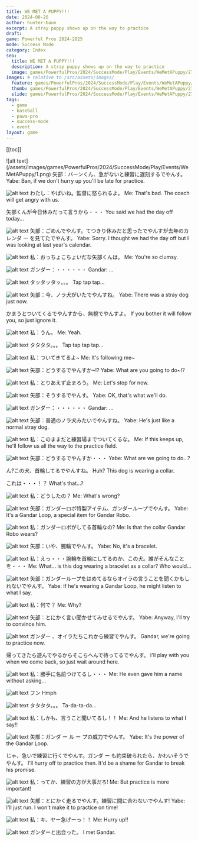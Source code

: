 ```yaml
---
title: WE MET A PUPPY!!!
date: 2024-08-26
author: hunter-baun
excerpt: A stray puppy shows up on the way to practice
draft: 
game: Powerful Pros 2024-2025
mode: Success Mode
category: Index
seo:
  title: WE MET A PUPPY!!!
  description: A stray puppy shows up on the way to practice
  image: games/PowerfulPros/2024/SuccessMode/Play/Events/WeMetAPuppy/27.png
images: # relative to /src/assets/images/
  feature: games/PowerfulPros/2024/SuccessMode/Play/Events/WeMetAPuppy/27.png
  thumb: games/PowerfulPros/2024/SuccessMode/Play/Events/WeMetAPuppy/27.png
  slide: games/PowerfulPros/2024/SuccessMode/Play/Events/WeMetAPuppy/27.png
tags:
  - game
  - baseball
  - pawa-pro
  - success-mode
  - event
layout: game
---
```

[[toc]]
<article class="prose max-w-xl lg:max-w-4xl lg:prose-lg">
![alt text](/assets/images/games/PowerfulPros/2024/SuccessMode/Play/Events/WeMetAPuppy/1.png)
矢部：バーンくん、急がないと練習に遅刻するでやんす。
Yabe: Ban, if we don't hurry up you'll be late for practice.

![alt text](/assets/images/games/PowerfulPros/2024/SuccessMode/Play/Events/WeMetAPuppy/2.png)
わたし：やばいね。監督に怒られるよ。
Me: That's bad. The coach will get angry with us.

矢部くんが今日休みだって言うから・・・
You said we had the day off today...

![alt text](/assets/images/games/PowerfulPros/2024/SuccessMode/Play/Events/WeMetAPuppy/3.png)
矢部：ごめんでやんす。てつきり休みだと思ったでやんすが去年のカレンダ ー を見てたでやんす。
Yabe: Sorry. I thought we had the day off but I was looking at last year's calendar.

![alt text](/assets/images/games/PowerfulPros/2024/SuccessMode/Play/Events/WeMetAPuppy/4.png)
私：おっちょこちょいだな矢部くんは。
Me: You're so clumsy.

![alt text](/assets/images/games/PowerfulPros/2024/SuccessMode/Play/Events/WeMetAPuppy/5.png)
ガンダー：・・・・・・
Gandar: ...

![alt text](/assets/images/games/PowerfulPros/2024/SuccessMode/Play/Events/WeMetAPuppy/6.png)
タッタッタッ。。。
Tap tap tap...

![alt text](/assets/images/games/PowerfulPros/2024/SuccessMode/Play/Events/WeMetAPuppy/7.png)
矢部：今、ノラ犬がいたでやんすね。
Yabe: There was a stray dog ​​just now.

かまうとついてくるでやんすから、無視でやんすよ。
If you bother it will follow you, so just ignore it.

![alt text](/assets/images/games/PowerfulPros/2024/SuccessMode/Play/Events/WeMetAPuppy/8.png)
私：うん。
Me: Yeah.

![alt text](/assets/images/games/PowerfulPros/2024/SuccessMode/Play/Events/WeMetAPuppy/9.png)
タタタタ。。。
Tap tap tap tap...

![alt text](/assets/images/games/PowerfulPros/2024/SuccessMode/Play/Events/WeMetAPuppy/10.png)
私：ついてきてるよ~
Me: It's following me~

![alt text](/assets/images/games/PowerfulPros/2024/SuccessMode/Play/Events/WeMetAPuppy/11.png)
矢部：どうするでやんすか~!?
Yabe: What are you going to do~!?

![alt text](/assets/images/games/PowerfulPros/2024/SuccessMode/Play/Events/WeMetAPuppy/12.png)
私：とりあえず止まろう。
Me: Let's stop for now.

![alt text](/assets/images/games/PowerfulPros/2024/SuccessMode/Play/Events/WeMetAPuppy/13.png)
矢部：そうするでやんす。
Yabe: OK, that's what we'll do.

![alt text](/assets/images/games/PowerfulPros/2024/SuccessMode/Play/Events/WeMetAPuppy/14.png)
ガンダー：・・・・・・
Gandar: ...

![alt text](/assets/images/games/PowerfulPros/2024/SuccessMode/Play/Events/WeMetAPuppy/15.png)
矢部：普通のノラ犬みたいでやんすね。
Yabe: He's just like a normal stray dog.

![alt text](/assets/images/games/PowerfulPros/2024/SuccessMode/Play/Events/WeMetAPuppy/16.png)
私：このままだと練習場までついてくるな。
Me: If this keeps up, he'll follow us all the way to the practice field.

![alt text](/assets/images/games/PowerfulPros/2024/SuccessMode/Play/Events/WeMetAPuppy/17.png)
矢部：どうするでやんすか・・・
Yabe: What are we going to do...?

ん?この犬、首輪してるでやんすね。
Huh? This dog is wearing a collar.

これは・・・！？
What's that...?

![alt text](/assets/images/games/PowerfulPros/2024/SuccessMode/Play/Events/WeMetAPuppy/18.png)
私：どうしたの？
Me: What's wrong?

![alt text](/assets/images/games/PowerfulPros/2024/SuccessMode/Play/Events/WeMetAPuppy/19.png)
矢部：ガンダーロボ特製アイテム、ガンダーループでやんす。
Yabe: It's a Gandar Loop, a special item for Gandar Robo.

![alt text](/assets/images/games/PowerfulPros/2024/SuccessMode/Play/Events/WeMetAPuppy/20.png)
私：ガンダーロボがしてる首輪なの?
Me: Is that the collar Gandar Robo wears?

![alt text](/assets/images/games/PowerfulPros/2024/SuccessMode/Play/Events/WeMetAPuppy/21.png)
矢部：いや、腕輪でやんす。
Yabe: No, it's a bracelet.

![alt text](/assets/images/games/PowerfulPros/2024/SuccessMode/Play/Events/WeMetAPuppy/22.png)
私：えっ・・・腕輪を首輪にしてるのか、この犬。誰がそんなことを・・・
Me: What... is this dog wearing a bracelet as a collar? Who would...

![alt text](/assets/images/games/PowerfulPros/2024/SuccessMode/Play/Events/WeMetAPuppy/23.png)
矢部：ガンダーループをはめてるならオイラの言うことを聞くかもしれないでやんす。
Yabe: If he's wearing a Gandar Loop, he might listen to what I say.

![alt text](/assets/images/games/PowerfulPros/2024/SuccessMode/Play/Events/WeMetAPuppy/24.png)
私：何で？
Me: Why?

![alt text](/assets/images/games/PowerfulPros/2024/SuccessMode/Play/Events/WeMetAPuppy/25.png)
矢部：とにかく言い聞かせてみせるでやんす。
Yabe: Anyway, I'll try to convince him.

![alt text](/assets/images/games/PowerfulPros/2024/SuccessMode/Play/Events/WeMetAPuppy/26.png)
ガンダー 、オイラたちこれから練習でやんす。
Gandar, we're going to practice now.

帰ってきたら遊んでやるからそこらへんで待ってるでやんす。
I'll play with you when we come back, so just wait around here.

![alt text](/assets/images/games/PowerfulPros/2024/SuccessMode/Play/Events/WeMetAPuppy/27.png)
私：勝手に名前つけてるし・・・
Me: He even gave him a name without asking...

![alt text](/assets/images/games/PowerfulPros/2024/SuccessMode/Play/Events/WeMetAPuppy/28.png)
フン
Hmph

![alt text](/assets/images/games/PowerfulPros/2024/SuccessMode/Play/Events/WeMetAPuppy/29.png)
タタタタ。。。
Ta-da-ta-da...

![alt text](/assets/images/games/PowerfulPros/2024/SuccessMode/Play/Events/WeMetAPuppy/30.png)
私：しかも、言うこと聞いてるし！！
Me: And he listens to what I say!!

![alt text](/assets/images/games/PowerfulPros/2024/SuccessMode/Play/Events/WeMetAPuppy/31.png)
矢部：ガンダ ー ル ー プの威力でやんす。
Yabe: It's the power of the Gandar Loop.

じゃ、急いで練習に行くでやんす。ガンダ ー も約束破られたら、かわいそうでやんす。
I'll hurry off to practice then. It'd be a shame for Gandar to break his promise.

![alt text](/assets/images/games/PowerfulPros/2024/SuccessMode/Play/Events/WeMetAPuppy/32.png)
私：ってか、練習の方が大事だろ!
Me: But practice is more important!

![alt text](/assets/images/games/PowerfulPros/2024/SuccessMode/Play/Events/WeMetAPuppy/33.png)
矢部：とにかく走るでやんす。練習に間に合わないでやんす!
Yabe: I'll just run. I won't make it to practice on time!

![alt text](/assets/images/games/PowerfulPros/2024/SuccessMode/Play/Events/WeMetAPuppy/34.png)
私：キ、ヤー急げーっ！！
Me: Hurry up!!

![alt text](/assets/images/games/PowerfulPros/2024/SuccessMode/Play/Events/WeMetAPuppy/35.png)
ガンダーと出会った。
I met Gandar.

</article>